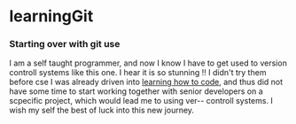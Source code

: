 # learningGit
### Starting over with git use

I am a self taught programmer, and now I know I have to get used to version controll systems like this one. I hear it is so stunning !!
I didn't try them before cse I was already driven into [learning how to code](https://esgrprwanda.rf.gd/CHM_Songs), and thus did not have some time to start working together with senior developers on a scpecific project, which would lead me to using ver-- controll systems.
I wish my self the best of luck into this new journey.

